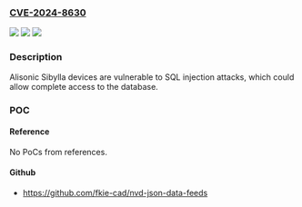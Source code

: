 ### [CVE-2024-8630](https://cve.mitre.org/cgi-bin/cvename.cgi?name=CVE-2024-8630)
![](https://img.shields.io/static/v1?label=Product&message=Sibylla&color=blue)
![](https://img.shields.io/static/v1?label=Version&message=%3D%20all%20versions%20&color=brighgreen)
![](https://img.shields.io/static/v1?label=Vulnerability&message=CWE-89%20SQL%20Injection&color=brighgreen)

### Description

Alisonic Sibylla devices are vulnerable to SQL injection attacks, which could allow complete access to the database.

### POC

#### Reference
No PoCs from references.

#### Github
- https://github.com/fkie-cad/nvd-json-data-feeds


